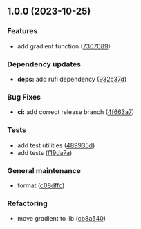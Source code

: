 ## 1.0.0 (2023-10-25)


### Features

* add gradient function ([7307089](https://github.com/lm98/RuFi-gradient/commit/7307089503fdc9905da0c268e4c93502c837ce95))


### Dependency updates

* **deps:** add rufi dependency ([932c37d](https://github.com/lm98/RuFi-gradient/commit/932c37da47aa9760fef202339b4e0d387c196184))


### Bug Fixes

* **ci:** add correct release branch ([4f663a7](https://github.com/lm98/RuFi-gradient/commit/4f663a7ce3b3d5a81e849c31ec552cd05f0f3e96))


### Tests

* add test utilities ([489935d](https://github.com/lm98/RuFi-gradient/commit/489935de8e31546eb4e2bddd237a86dbbd5b3433))
* add tests ([f19da7a](https://github.com/lm98/RuFi-gradient/commit/f19da7a71d0c3cc56db488c80b6fd3835ee1c23c))


### General maintenance

* format ([c08dffc](https://github.com/lm98/RuFi-gradient/commit/c08dffc29b40f60b5a4ce495a4521d1cc223e48d))


### Refactoring

* move gradient to lib ([cb8a540](https://github.com/lm98/RuFi-gradient/commit/cb8a5406ce6d35f46d90f09e9806a4fd003d6d99))
